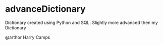 # advanceDictionary

Dictionary created using Python and SQL. 
Slightly more advanced then my Dictionary 

@arthor Harry Camps
